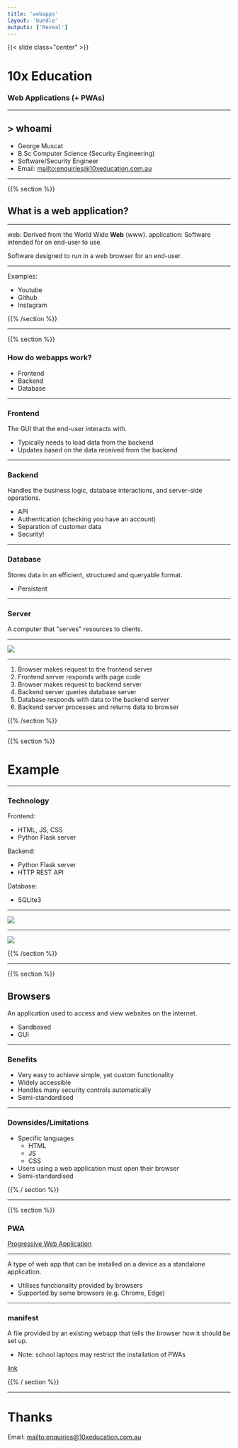 ```yaml
---
title: 'webapps'
layout: 'bundle'
outputs: ['Reveal']
---
```


{{< slide class="center" >}}

# 10x Education

### Web Applications (+ PWAs)

---

## > whoami

-   George Muscat
-   B.Sc Computer Science (Security Engineering)
-   Software/Security Engineer
-   Email: [mailto:enquiries@10xeducation.com.au]()

---

{{% section %}}

## What is a web application?

---

web: Derived from the World Wide **Web** (www).
application: Software intended for an end-user to use.

Software designed to run in a web browser for an end-user.

---

Examples:

-   Youtube
-   Github
-   Instagram

{{% /section %}}

---

{{% section %}}

### How do webapps work?

-   Frontend
-   Backend
-   Database

---

### Frontend

The GUI that the end-user interacts with.

-   Typically needs to load data from the backend
-   Updates based on the data received from the backend

---

### Backend

Handles the business logic, database interactions, and server-side operations.

-   API
-   Authentication (checking you have an account)
-   Separation of customer data
-   Security!

---

### Database

Stores data in an efficient, structured and queryable format.

-   Persistent

---

### Server

A computer that "serves" resources to clients.

---

<img src="/assets/img/flow.jpg"/>

---

1. Browser makes request to the frontend server
2. Frontend server responds with page code
3. Browser makes request to backend server
4. Backend server queries database server
5. Database responds with data to the backend server
6. Backend server processes and returns data to browser

{{% /section %}}

---

{{% section  %}}

# Example

---

### Technology

Frontend:

-   HTML, JS, CSS
-   Python Flask server

Backend:

-   Python Flask server
-   HTTP REST API

Database:

-   SQLite3

---

<img src="/assets/img/flow2.jpg"/>

---

<img src="/assets/img/logic.jpg"/>

{{% /section %}}

---

{{% section %}}

## Browsers

An application used to access and view websites on the internet.

-   Sandboxed
-   GUI

---

### Benefits

-   Very easy to achieve simple, yet custom functionality
-   Widely accessible
-   Handles many security controls automatically
-   Semi-standardised

---

### Downsides/Limitations

-   Specific languages
    -   HTML
    -   JS
    -   CSS
-   Users using a web application must open their browser
-   Semi-standardised

{{% / section %}}

---

{{% section  %}}

### PWA

[Progressive Web Application](https://developer.mozilla.org/en-US/docs/Web/Progressive_web_apps)

---

A type of web app that can be installed on a device as a standalone application.

-   Utilises functionality provided by browsers
-   Supported by some browsers (e.g. Chrome, Edge)

---

### manifest

A file provided by an existing webapp that tells the browser how it should be set up.

-   Note: school laptops may restrict the installation of PWAs

[link](https://developer.mozilla.org/en-US/docs/Web/Manifest)

{{% / section %}}

---

# Thanks

Email: [mailto:enquiries@10xeducation.com.au]()
